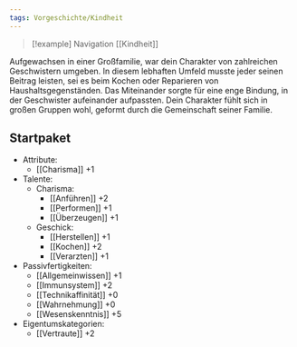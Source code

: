 ```yaml
---
tags: Vorgeschichte/Kindheit
---
```

> [!example] Navigation 
>  [[Kindheit]]

Aufgewachsen in einer Großfamilie, war dein Charakter von zahlreichen Geschwistern umgeben. In diesem lebhaften Umfeld musste jeder seinen Beitrag leisten, sei es beim Kochen oder Reparieren von Haushaltsgegenständen. Das Miteinander sorgte für eine enge Bindung, in der Geschwister aufeinander aufpassten. Dein Charakter fühlt sich in großen Gruppen wohl, geformt durch die Gemeinschaft seiner Familie.


## Startpaket
- Attribute:
	- [[Charisma]] +1
- Talente:
	- Charisma:
		- [[Anführen]] +2
		- [[Performen]] +1
		- [[Überzeugen]] +1
	- Geschick:
		- [[Herstellen]] +1
		- [[Kochen]] +2
		- [[Verarzten]] +1
- Passivfertigkeiten:
	- [[Allgemeinwissen]] +1
	- [[Immunsystem]] +2
	- [[Technikaffinität]] +0
	- [[Wahrnehmung]] +0
	- [[Wesenskenntnis]] +5
- Eigentumskategorien:
	- [[Vertraute]] +2